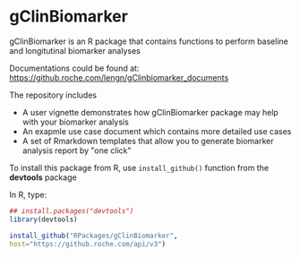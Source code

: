 # gClinBiomarker

gClinBiomarker is an R package that contains functions to perform baseline and longitutinal biomarker analyses 

Documentations could be found at:
https://github.roche.com/lengn/gClinbiomarker_documents

The repository includes
- A user vignette demonstrates how gClinBiomarker package may help with your biomarker analysis
- An exapmle use case document which contains more detailed use cases
- A set of Rmarkdown templates that allow you to generate biomarker analysis report by "one click"

To install this package from R, use `install_github()` function from the **devtools** package

In R, type:

```r
## install.packages("devtools")
library(devtools)

install_github("RPackages/gClinBiomarker",
host="https://github.roche.com/api/v3")
```
